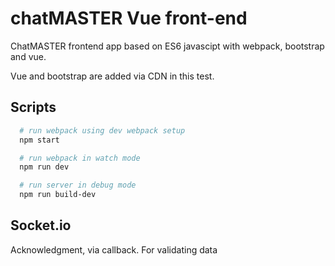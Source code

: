 
# chatMASTER Vue front-end

ChatMASTER frontend app based on ES6 javascipt with webpack, bootstrap and vue.

Vue and bootstrap are added via CDN in this test.

## Scripts

```bash
  # run webpack using dev webpack setup
  npm start

  # run webpack in watch mode
  npm run dev

  # run server in debug mode
  npm run build-dev

```


## Socket.io

Acknowledgment, via callback. For validating data

